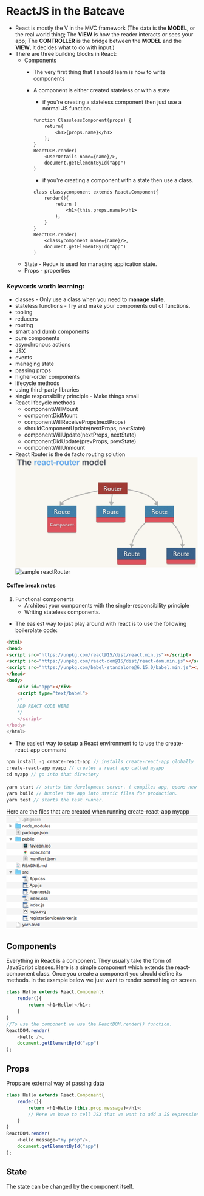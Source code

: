 # ReactJS in the Batcave

* React is mostly the V in the MVC framework (The data is the **MODEL**, or the real world thing; The **VIEW** is how the reader interacts or sees your app; The **CONTROLLER** is the bridge between the **MODEL** and the **VIEW**, it decides what to do with input.)
* There are three building blocks in React:
    * Components
         - The very first thing that I should learn is how to write components
         - A component is either created stateless or with a state
            - if you're creating a stateless component then just use a normal JS function.
            ```JS
            function ClasslessComponent(props) {
                return(
                    <h1>{props.name}</h1>
                );
            }
            ReactDOM.render(
                <UserDetails name={name}/>,
                document.getElementById("app")
            )
            ```

            - if you're creating a component with a state then use a class.
            ```JS
            class classycomponent extends React.Component{
                render(){
                    return (
                        <h1>{this.props.name}</h1>
                    );
                }
            }
            ReactDOM.render(
                <classycomponent name={name}/>,
                document.getElementById("app")
            )
            ```
    * State - Redux is used for managing application state.
    * Props - properties

### Keywords worth learning:
- classes - Only use a class when you need to **manage state**.
- stateless functions - Try and make your components out of functions.
- tooling
- reducers
- routing
- smart and dumb components
- pure components
- asynchronous actions
- JSX
- events
- managing state
- passing props
- higher-order components
- lifecycle methods
- using third-party libraries
- single responsibility principle - Make things small
- React lifecycle methods
    - componentWillMount
    - componentDidMount
    - componentWillReceiveProps(nextProps)
    - shouldComponentUpdate(nextProps, nextState)
    - componentWillUpdate(nextProps, nextState)
    - componentDidUpdate(prevProps, prevState)
    - componentWillUnmount
- React Router is the de facto routing solution
![reactRouter](reactrouter.png)
![sample reactRouter](samplerouter.png)

#### Coffee break notes
1. Functional components
    - Architect your components with the single-responsibility principle
    - Writing stateless components.

* The easiest way to just play around with react is to use the following boilerplate code:
```HTML
<html>
<head>
<script src="https://unpkg.com/react@15/dist/react.min.js"></script>
<script src="https://unpkg.com/react-dom@15/dist/react-dom.min.js"></script>
<script src="https://unpkg.com/babel-standalone@6.15.0/babel.min.js"></script>
</head>
<body>
    <div id="app"></div>
    <script type="text/babel">
    /* 
    ADD REACT CODE HERE 
    */
    </script>
</body>
</html>
```

* The easiest way to setup a React environment to to use the create-react-app command

```Javascript
npm install -g create-react-app // installs create-react-app globally
create-react-app myapp // creates a react app called myapp
cd myapp // go into that directory

yarn start // starts the development server. ( compiles app, opens new browser, monitors changes to files)
yarn build // bundles the app into static files for production.
yarn test // starts the test runner.
```
Here are the files that are created when running create-react-app myapp
![create-react-app](reactapp.png)

## Components
Everything in React is a component. They usually take the form of JavaScript classes. Here is a simple component which extends the react-component class. Once you create a component you should define its methods. In the example below we just want to render something on screen.
``` Javascript
class Hello extends React.Component{
    render(){
        return <h1>Hello!</h1>;
    }
}
//To use the component we use the ReactDOM.render() function.
ReactDOM.render(
    <Hello />, 
    document.getElementById("app")
);
```

## Props
Props are external way of passing data
``` Javascript
class Hello extends React.Component{
    render(){
        return <h1>Hello {this.prop.message}</h1>;
        // Here we have to tell JSX that we want to add a JS expression so we escape it.
    }
}
ReactDOM.render(
    <Hello message="my prop"/>, 
    document.getElementById("app")
);
```

## State
The state can be changed by the component itself.